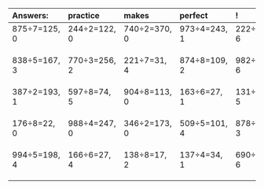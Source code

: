 | Answers: | practice | makes | perfect | ! |
| :--- | :--- | :--- | :--- | :--- |
| 875÷7=125, 0 | 244÷2=122, 0 | 740÷2=370, 0 | 973÷4=243, 1 | 222÷9=24, 6 | 
|   |   |   |   |   | 
|   |   |   |   |   | 
|   |   |   |   |   | 
| 838÷5=167, 3 | 770÷3=256, 2 | 221÷7=31, 4 | 874÷8=109, 2 | 982÷8=122, 6 | 
|   |   |   |   |   | 
|   |   |   |   |   | 
|   |   |   |   |   | 
| 387÷2=193, 1 | 597÷8=74, 5 | 904÷8=113, 0 | 163÷6=27, 1 | 131÷9=14, 5 | 
|   |   |   |   |   | 
|   |   |   |   |   | 
|   |   |   |   |   | 
| 176÷8=22, 0 | 988÷4=247, 0 | 346÷2=173, 0 | 509÷5=101, 4 | 878÷5=175, 3 | 
|   |   |   |   |   | 
|   |   |   |   |   | 
|   |   |   |   |   | 
| 994÷5=198, 4 | 166÷6=27, 4 | 138÷8=17, 2 | 137÷4=34, 1 | 690÷9=76, 6 | 
|   |   |   |   |   | 
|   |   |   |   |   | 
|   |   |   |   |   | 
